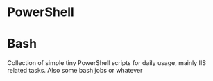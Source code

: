 # PowerShell
# Bash
Collection of simple tiny PowerShell scripts for daily usage, mainly IIS related tasks.
Also some bash jobs or whatever
